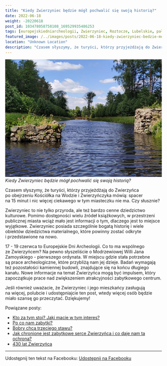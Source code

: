 ```yaml
---
title: "Kiedy Zwierzyniec będzie mógł pochwalić się swoją historią?"
date: 2022-06-18
weight: -20220618
post_id: 103478058758108_169529935486253
tags: [europejskiedniarcheologii, Zwierzyniec, Roztocze, Lubelskie, pałace, villarestituta, turystyka, historia]
featured_image: /../images/posts/2022-06-18-kiedy-zwierzyniec-bedzie-mogl-pochwalic-sie-swoja.jpg
location: "Unknown Location"
description: "Czasem słyszymy, że turyści, którzy przyjeżdżają do Zwierzyńca po obejrzeniu Kościółka na Wodzie i Zwierzyńczyka mówią: spacer na 15 minut i nic więce..."
---
```


![Kiedy Zwierzyniec będzie mógł pochwalić się swoją historią?](/images/posts/2022-06-18-kiedy-zwierzyniec-bedzie-mogl-pochwalic-sie-swoja.jpg)
*Kiedy Zwierzyniec będzie mógł pochwalić się swoją historią?*

Czasem słyszymy, że turyści, którzy przyjeżdżają do Zwierzyńca po obejrzeniu Kościółka na Wodzie i Zwierzyńczyka mówią: spacer na 15 minut i nic więcej ciekawego w tym miasteczku nie ma. Czy słusznie?

Zwierzyniec to nie tylko przyroda, ale też bardzo cenne dziedzictwo kulturowe. Pomimo dostępności wielu źródeł książkowych, w przestrzeni publicznej miasta wciąż mało jest informacji o tym, dlaczego jest to miejsce wyjątkowe. Zwierzyniec posiada szczególnie bogatą historię i wiele obiektów dziedzictwa materialnego, które powinny zostać odkryte i przedstawione na nowo.

17 - 19 czerwca to Europejskie Dni Archeologii. Co to ma wspólnego ze Zwierzyńcem? Na pewno słyszeliście o Modrzewiowej Willi Jana Zamoyskiego - pierwszego ordynata. W miejscu gdzie stała potrzebne są prace archeologiczne, które przybliżą nam jej dzieje. Badań wymagają też pozostałości kamiennej budowli, znajdujące się na końcu długiego kanału.
Nowe informacje na temat Zwierzyńca mogą być impulsem, który zapoczątkuje prace nad zwiększeniem atrakcyjności zabytkowego centrum.

Jeśli również uważacie, że Zwierzyniec i jego mieszkańcy zasługują na więcej, polubcie i udostępniajcie ten post, wtedy więcej osób będzie miało szansę go przeczytać. Dziękujemy!

Powiązane posty:
- [Kto za tym stoi? Jaki macie w tym interes?](/posts/kto-za-tym-stoi-jaki-macie-w-tym-interes)
- [Po co nam zabytki?](/posts/po-co-nam-zabytki)
- [Bobry chcą trzeciego stawu?](/posts/bobry-chca-trzeciego-stawu)
- [Jak chronione jest zabytkowe serce Zwierzyńca i co daje nam ta ochrona?](/posts/jak-chronione-jest-zabytkowe-serce-zwierzynca-i)
- [430 lat Zwierzyńca](/posts/430-lat-zwierzynca)


---

Udostępnij ten tekst na Facebooku:
[Udostępnij na Facebooku](https://www.facebook.com/sharer/sharer.php?u=https://stowarzyszeniewachniewskiej.pl/posts/kiedy-zwierzyniec-bedzie-mogl-pochwalic-sie-swoja)

<script type="application/ld+json">
{
  "@context": "https://schema.org",
  "@type": "BlogPosting",
  "headline": "Kiedy Zwierzyniec będzie mógł pochwalić się swoją historią?",
  "datePublished": "2022-06-18",
  "dateModified": "2022-06-18",
  "author": {
    "@type": "Organization",
    "name": "Stowarzyszenie im. Aleksandry Wachniewskiej"
  },
  "publisher": {
    "@type": "Organization",
    "name": "Stowarzyszenie im. Aleksandry Wachniewskiej",
    "logo": {
      "@type": "ImageObject",
      "url": "https://stowarzyszeniewachniewskiej.pl/images/logo/logo.svg"
    }
  },
  "mainEntityOfPage": {
    "@type": "WebPage",
    "@id": "https://stowarzyszeniewachniewskiej.pl/posts/kiedy-zwierzyniec-bedzie-mogl-pochwalic-sie-swoja"
  },
  "image": {
    "@type": "ImageObject",
    "url": "https://stowarzyszeniewachniewskiej.pl//images/posts/2022-06-18-kiedy-zwierzyniec-bedzie-mogl-pochwalic-sie-swoja.jpg"
  },
  "articleSection": "Dziedzictwo Kulturowe i Zabytki",
  "keywords": "[europejskiedniarcheologii, Zwierzyniec, Roztocze, Lubelskie, pałace, villarestituta, turystyka, historia]",
  "wordCount": 171,
  "articleBody": "Czasem słyszymy, że turyści, którzy przyjeżdżają do Zwierzyńca po obejrzeniu Kościółka na Wodzie i Zwierzyńczyka mówią: spacer na 15 minut i nic więcej ciekawego w tym miasteczku nie ma. Czy słusznie?\n\nZwierzyniec to nie tylko przyroda, ale też bardzo cenne dziedzictwo kulturowe. Pomimo dostępności wielu źródeł książkowych, w przestrzeni publicznej miasta wciąż mało jest informacji o tym, dlaczego jest to miejsce wyjątkowe. Zwierzyniec posiada szczególnie bogatą historię i wiele obiektów dziedzictwa materialnego, które powinny zostać odkryte i przedstawione na nowo.\n\n17 - 19 czerwca to Europejskie Dni Archeologii. Co to ma wspólnego ze Zwierzyńcem? Na pewno słyszeliście o Modrzewiowej Willi Jana Zamoyskiego - pierwszego ordynata. W miejscu gdzie stała potrzebne są prace archeologiczne, które przybliżą nam jej dzieje. Badań wymagają też pozostałości kamiennej budowli, znajdujące się na końcu długiego kanału.\nNowe informacje na temat Zwierzyńca mogą być impulsem, który zapoczątkuje prace nad zwiększeniem atrakcyjności zabytkowego centrum.\n\nJeśli również uważacie, że Zwierzyniec i jego mieszkańcy zasługują na więcej, polubcie i udostępniajcie ten post, wtedy więcej osób będzie miało szansę go przeczytać. Dziękujemy!",
  "description": "Czasem słyszymy, że turyści, którzy przyjeżdżają do Zwierzyńca po obejrzeniu Kościółka na Wodzie i Zwierzyńczyka mówią: spacer na 15 minut i nic więce...",
  "copyrightHolder": null
}
</script>
<script type="application/ld+json">
{
  "@context": "https://schema.org",
  "@type": "BreadcrumbList",
  "itemListElement": [
    {
      "@type": "ListItem",
      "position": 1,
      "name": "Home",
      "item": "https://stowarzyszeniewachniewskiej.pl"
    },
    {
      "@type": "ListItem",
      "position": 2,
      "name": "posts",
      "item": "https://stowarzyszeniewachniewskiej.pl/posts"
    },
    {
      "@type": "ListItem",
      "position": 3,
      "name": "Kiedy Zwierzyniec będzie mógł pochwalić się swoją historią?",
      "item": "https://stowarzyszeniewachniewskiej.pl/posts/kiedy-zwierzyniec-bedzie-mogl-pochwalic-sie-swoja"
    }
  ]
}
</script>
